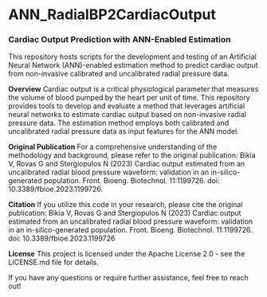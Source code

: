# ANN_RadialBP2CardiacOutput
### Cardiac Output Prediction with ANN-Enabled Estimation

This repository hosts scripts for the development and testing of an Artificial Neural Network (ANN)-enabled estimation method to predict cardiac output from non-invasive calibrated and uncalibrated radial pressure data.

**Overview**
Cardiac output is a critical physiological parameter that measures the volume of blood pumped by the heart per unit of time. This repository provides tools to develop and evaluate a method that leverages artificial neural networks to estimate cardiac output based on non-invasive radial pressure data. The estimation method employs both calibrated and uncalibrated radial pressure data as input features for the ANN model.

**Original Publication**
For a comprehensive understanding of the methodology and background, please refer to the original publication: Bikia V, Rovas G and Stergiopulos N (2023) Cardiac output estimated from an uncalibrated radial blood pressure waveform: validation in an in-silico-generated population. Front. Bioeng. Biotechnol. 11:1199726. doi: 10.3389/fbioe.2023.1199726.

**Citation**
If you utilize this code in your research, please cite the original publication:
Bikia V, Rovas G and Stergiopulos N (2023) Cardiac output estimated from an uncalibrated radial blood pressure waveform: validation in an in-silico-generated population. Front. Bioeng. Biotechnol. 11:1199726. doi: 10.3389/fbioe.2023.1199726

**License**
This project is licensed under the Apache License 2.0 - see the LICENSE.md file for details.

If you have any questions or require further assistance, feel free to reach out!
